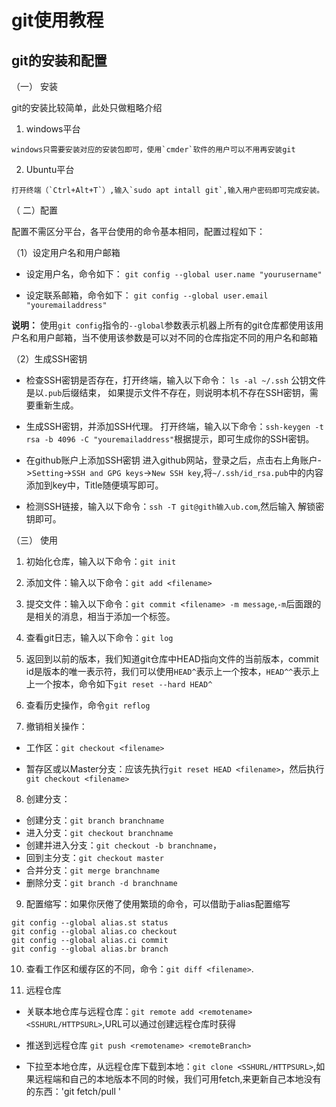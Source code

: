 # git使用教程

## git的安装和配置
（一） 安装

  git的安装比较简单，此处只做粗略介绍
   1. windows平台

    windows只需要安装对应的安装包即可，使用`cmder`软件的用户可以不用再安装git

   2. Ubuntu平台

    打开终端（`Ctrl+Alt+T`）,输入`sudo apt intall git`,输入用户密码即可完成安装。

（ 二）配置

  配置不需区分平台，各平台使用的命令基本相同，配置过程如下：

（1）设定用户名和用户邮箱

  - 设定用户名，命令如下：
`git config --global user.name "yourusername"`

  - 设定联系邮箱，命令如下：
`git config --global user.email "youremailaddress"`

  **说明：** 使用`git config`指令的`--global`参数表示机器上所有的git仓库都使用该用户名和用户邮箱，当不使用该参数是可以对不同的仓库指定不同的用户名和邮箱

（2）生成SSH密钥
  -  检查SSH密钥是否存在，打开终端，输入以下命令：
  `ls -al ~/.ssh`
  公钥文件是以`.pub`后缀结束，  如果提示文件不存在，则说明本机不存在SSH密钥，需要重新生成。

  - 生成SSH密钥，并添加SSH代理。
  打开终端，输入以下命令：`ssh-keygen -t rsa -b 4096 -C "youremailaddress"`根据提示，即可生成你的SSH密钥。

  - 在github账户上添加SSH密钥
  进入github网站，登录之后，点击右上角账户->`Setting`->`SSH and GPG keys`->`New SSH key`,将`~/.ssh/id_rsa.pub`中的内容添加到key中，Title随便填写即可。

  - 检测SSH链接，输入以下命令：`ssh -T git@gith输入ub.com`,然后输入 解锁密钥即可。

（三） 使用

1. 初始化仓库，输入以下命令：`git init`

2. 添加文件：输入以下命令：`git add <filename>`

3. 提交文件：输入以下命令：`git commit <filename> -m message`,`-m`后面跟的是相关的消息，相当于添加一个标签。

4. 查看git日志，输入以下命令：`git log`

5. 返回到以前的版本，我们知道git仓库中HEAD指向文件的当前版本，commit id是版本的唯一表示符，我们可以使用`HEAD^`表示上一个按本，`HEAD^^`表示上上一个按本，命令如下`git reset --hard HEAD^`

6. 查看历史操作，命令`git reflog`

7. 撤销相关操作：

  - 工作区：`git checkout <filename>`

  - 暂存区或以Master分支：应该先执行`git reset HEAD <filename>`，然后执行`git checkout <filename>`

8. 创建分支：

 - 创建分支：`git branch branchname`
 - 进入分支：`git checkout branchname`
 - 创建并进入分支：`git checkout -b branchname`，
 - 回到主分支：`git checkout master`
 - 合并分支：`git merge branchname`
 - 删除分支：`git branch -d branchname`



9.  配置缩写：如果你厌倦了使用繁琐的命令，可以借助于alias配置缩写
  ```git
  git config --global alias.st status
  git config --global alias.co checkout
  git config --global alias.ci commit
  git config --global alias.br branch
  ```

10. 查看工作区和缓存区的不同，命令：`git diff <filename>`.


11. 远程仓库

- 关联本地仓库与远程仓库：`git remote add <remotename> <SSHURL/HTTPSURL>`,URL可以通过创建远程仓库时获得

- 推送到远程仓库
  `git push <remotename> <remoteBranch>`

- 下拉至本地仓库，从远程仓库下载到本地：`git clone <SSHURL/HTTPSURL>`,如果远程端和自己的本地版本不同的时候，我们可用fetch,来更新自己本地没有的东西：'git fetch/pull <remotename> <remoteBranch>'
